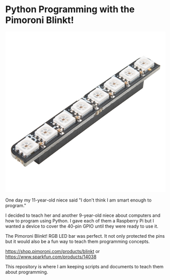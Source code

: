 # Python Programming with the Pimoroni Blinkt!

![Pimoroni Blinkt](https://github.com/bgant/blinkt-scripts/blob/master/pimoroni-blinkt.jpg)

One day my 11-year-old niece said "I don't think I am smart enough to program." 

I decided to teach her and another 9-year-old niece about computers and how to program using Python. I gave each of them
a Raspberry Pi but I wanted a device to cover the 40-pin GPIO until they were ready to use it. 

The Pimoroni Blinkt! RGB LED bar was perfect. It not only protected the pins but it would also be a fun way to 
teach them programming concepts.

https://shop.pimoroni.com/products/blinkt or https://www.sparkfun.com/products/14038

This repository is where I am keeping scripts and documents to teach them about programming.
